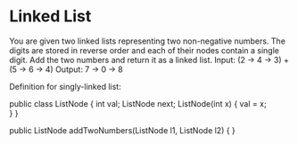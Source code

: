 # Linked List
You are given two linked lists representing two non-negative numbers. The digits are stored in reverse order and each of their nodes contain a single digit. Add the two numbers and return it as a linked list.
Input: (2 -> 4 -> 3) + (5 -> 6 -> 4)
Output: 7 -> 0 -> 8

Definition for singly-linked list:

  public class ListNode {
     int val;
     ListNode next;
     ListNode(int x) { 
        val = x;  
     } 
 }
 
 public ListNode addTwoNumbers(ListNode l1, ListNode l2) { }